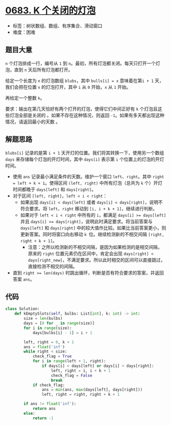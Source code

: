 # [0683. K 个关闭的灯泡](https://leetcode.cn/problems/k-empty-slots/)

- 标签：树状数组、数组、有序集合、滑动窗口
- 难度：困难

## 题目大意

`n` 个灯泡排成一行，编号从 `1` 到 `n`。最初，所有灯泡都关闭。每天只打开一个灯泡，直到 `n` 天后所有灯泡都打开。

给定一个长度为 `n` 的灯泡数组 `blubs`，其中 `bulls[i] = x` 意味着在第`i + 1` 天，我们会把在位置 `x` 的灯泡打开，其中 `i` 从 `0` 开始，`x` 从 `1` 开始。

再给定一个整数 `k`。

要求：输出在第几天恰好有两个打开的灯泡，使得它们中间正好有 `k` 个灯泡且这些灯泡全部是关闭的 。如果不存在这种情况，则返回 `-1`。如果有多天都出现这种情况，请返回最小的天数 。

## 解题思路

`blubs[i]` 记录的是第 `i + 1` 天开灯的位置。我们将其转换一下，使用另一个数组 `days` 来存储每个灯泡的开灯时间，其中 `days[i]` 表示第 `i` 个位置上的灯泡的开灯时间。

- 使用 `ans` 记录最小满足条件的天数。维护一个窗口 `left`、`right`。其中 `right = left + k + 1`。使得区间 `(left, right)` 中所有灯泡（总共为 `k` 个）开灯时间都晚于 `days[left]` 和 `days[right]`。
- 对于区间 `[left, right]`，`left < i < right`：
  - 如果出现 `days[i] < days[left]` 或者 `days[i] < days[right]`，说明不符合要求。将 `left`、`right` 移动到 `[i, i + k + 1]`，继续进行判断。
  - 如果对于 `left < i < right` 中所有的 `i`，都满足 `days[i] >= days[left]` 并且 `days[i] >= days[right]`，说明此时满足要求。将当前答案与 `days[left]` 和 `days[right]` 中的较大值作比较。如果比当前答案更小，则更新答案。同时将窗口向右移动 `k `位。继续检测新的不相交间隔 `[right, right + k + 1]`。
    - 注意：之所以检测新的不相交间隔，是因为如果检测的是相交间隔，原来的 `right` 位置元素仍在区间中，肯定会出现 `days[right] < days[right_new]`，不满足要求。所以此时相交的区间可以直接跳过，直接检测不相交的间隔。
- 直到 `right >= len(days)` 时跳出循环，判断是否有符合要求的答案，并返回答案 `ans`。

## 代码

```Python
class Solution:
    def kEmptySlots(self, bulbs: List[int], k: int) -> int:
        size = len(bulbs)
        days = [0 for _ in range(size)]
        for i in range(size):
            days[bulbs[i] - 1] = i + 1

        left, right = 0, k + 1
        ans = float('inf')
        while right < size:
            check_flag = True
            for i in range(left + 1, right):
                if days[i] < days[left] or days[i] < days[right]:
                    left, right = i, i + k + 1
                    check_flag = False
                    break
            if check_flag:
                ans = min(ans, max(days[left], days[right]))
                left, right = right, right + k + 1

        if ans != float('inf'):
            return ans
        else:
            return -1
```

